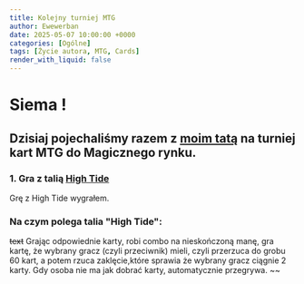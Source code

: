 ```yaml
---
title: Kolejny turniej MTG
author: Ewewerban
date: 2025-05-07 10:00:00 +0000
categories: [Ogólne]
tags: [Życie autora, MTG, Cards]
render_with_liquid: false
---
```

# Siema !
## Dzisiaj pojechaliśmy razem z [moim tatą](https://brathaneq.github.io) na turniej kart MTG do Magicznego rynku.
### 1. Gra z talią [High Tide](https://www.mtggoldfish.com/archetype/pauper-high-tide-combo#paper)
Grę z High Tide wygrałem. 
### Na czym polega talia "High Tide":
~~text~~
Grając odpowiednie karty, robi combo na nieskończoną manę, gra kartę, że wybrany gracz (czyli przeciwnik) mieli, czyli przerzuca do grobu 60 kart, a potem rzuca zaklęcie,które sprawia że wybrany gracz ciągnie 2 karty. Gdy osoba nie ma jak dobrać karty, automatycznie przegrywa.
~~
